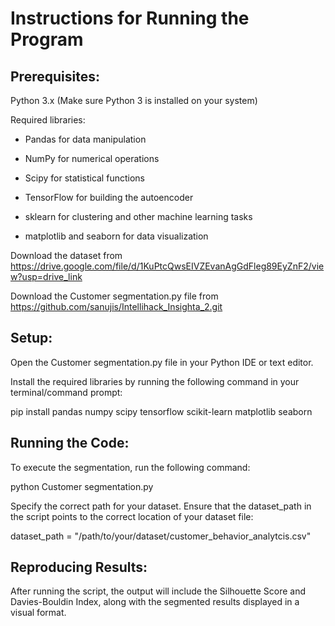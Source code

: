 # Instructions for Running the Program

## Prerequisites:

Python 3.x (Make sure Python 3 is installed on your system)

Required libraries:
+ Pandas for data manipulation

+ NumPy for numerical operations

+ Scipy for statistical functions

+ TensorFlow for building the autoencoder

+ sklearn for clustering and other machine learning tasks

+ matplotlib and seaborn for data visualization

Download the dataset from https://drive.google.com/file/d/1KuPtcQwsEIVZEvanAgGdFleg89EyZnF2/view?usp=drive_link

Download the Customer segmentation.py file from https://github.com/sanujis/Intellihack_Insighta_2.git


## Setup:

Open the Customer segmentation.py file in your Python IDE or text editor.

Install the required libraries by running the following command in your terminal/command prompt:

pip install pandas numpy scipy tensorflow scikit-learn matplotlib seaborn



## Running the Code:

To execute the segmentation, run the following command:

python Customer segmentation.py


Specify the correct path for your dataset. Ensure that the dataset_path in the script points to the correct location of your dataset file:

dataset_path = "/path/to/your/dataset/customer_behavior_analytcis.csv"


## Reproducing Results:

After running the script, the output will include the Silhouette Score and Davies-Bouldin Index, along with the segmented results displayed in a visual format.
